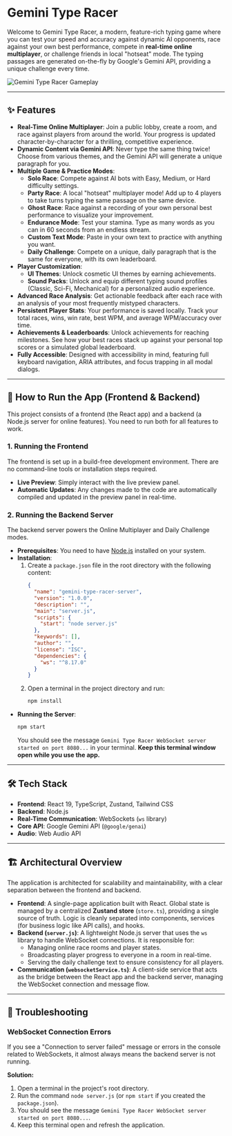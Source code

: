 
# Gemini Type Racer

Welcome to Gemini Type Racer, a modern, feature-rich typing game where you can test your speed and accuracy against dynamic AI opponents, race against your own best performance, compete in **real-time online multiplayer**, or challenge friends in local "hotseat" mode. The typing passages are generated on-the-fly by Google's Gemini API, providing a unique challenge every time.

![Gemini Type Racer Gameplay](https://storage.googleapis.com/aistudio-hosting/generative-ai-studio/assets/gemini-type-racer-screenshot.png)

---

## ✨ Features

- **Real-Time Online Multiplayer**: Join a public lobby, create a room, and race against players from around the world. Your progress is updated character-by-character for a thrilling, competitive experience.
- **Dynamic Content via Gemini API**: Never type the same thing twice! Choose from various themes, and the Gemini API will generate a unique paragraph for you.
- **Multiple Game & Practice Modes**:
    - **Solo Race**: Compete against AI bots with Easy, Medium, or Hard difficulty settings.
    - **Party Race**: A local "hotseat" multiplayer mode! Add up to 4 players to take turns typing the same passage on the same device.
    - **Ghost Race**: Race against a recording of your own personal best performance to visualize your improvement.
    - **Endurance Mode**: Test your stamina. Type as many words as you can in 60 seconds from an endless stream.
    - **Custom Text Mode**: Paste in your own text to practice with anything you want.
    - **Daily Challenge**: Compete on a unique, daily paragraph that is the same for everyone, with its own leaderboard.
- **Player Customization**:
    - **UI Themes**: Unlock cosmetic UI themes by earning achievements.
    - **Sound Packs**: Unlock and equip different typing sound profiles (Classic, Sci-Fi, Mechanical) for a personalized audio experience.
- **Advanced Race Analysis**: Get actionable feedback after each race with an analysis of your most frequently mistyped characters.
- **Persistent Player Stats**: Your performance is saved locally. Track your total races, wins, win rate, best WPM, and average WPM/accuracy over time.
- **Achievements & Leaderboards**: Unlock achievements for reaching milestones. See how your best races stack up against your personal top scores or a simulated global leaderboard.
- **Fully Accessible**: Designed with accessibility in mind, featuring full keyboard navigation, ARIA attributes, and focus trapping in all modal dialogs.

---

## 🚀 How to Run the App (Frontend & Backend)

This project consists of a frontend (the React app) and a backend (a Node.js server for online features). You need to run both for all features to work.

### 1. Running the Frontend

The frontend is set up in a build-free development environment. There are no command-line tools or installation steps required.

-   **Live Preview**: Simply interact with the live preview panel.
-   **Automatic Updates**: Any changes made to the code are automatically compiled and updated in the preview panel in real-time.

### 2. Running the Backend Server

The backend server powers the Online Multiplayer and Daily Challenge modes.

-   **Prerequisites**: You need to have [Node.js](https://nodejs.org/) installed on your system.
-   **Installation**:
    1.  Create a `package.json` file in the root directory with the following content:
        ```json
        {
          "name": "gemini-type-racer-server",
          "version": "1.0.0",
          "description": "",
          "main": "server.js",
          "scripts": {
            "start": "node server.js"
          },
          "keywords": [],
          "author": "",
          "license": "ISC",
          "dependencies": {
            "ws": "^8.17.0"
          }
        }
        ```
    2.  Open a terminal in the project directory and run:
        ```bash
        npm install
        ```
-   **Running the Server**:
    ```bash
    npm start
    ```
    You should see the message `Gemini Type Racer WebSocket server started on port 8080...` in your terminal. **Keep this terminal window open while you use the app.**

---

## 🛠️ Tech Stack

-   **Frontend**: React 19, TypeScript, Zustand, Tailwind CSS
-   **Backend**: Node.js
-   **Real-Time Communication**: WebSockets (`ws` library)
-   **Core API**: Google Gemini API (`@google/genai`)
-   **Audio**: Web Audio API

---

## 🏗️ Architectural Overview

The application is architected for scalability and maintainability, with a clear separation between the frontend and backend.

-   **Frontend**: A single-page application built with React. Global state is managed by a centralized **Zustand store** (`store.ts`), providing a single source of truth. Logic is cleanly separated into components, services (for business logic like API calls), and hooks.
-   **Backend (`server.js`)**: A lightweight Node.js server that uses the `ws` library to handle WebSocket connections. It is responsible for:
    -   Managing online race rooms and player states.
    -   Broadcasting player progress to everyone in a room in real-time.
    -   Serving the daily challenge text to ensure consistency for all players.
-   **Communication (`websocketService.ts`)**: A client-side service that acts as the bridge between the React app and the backend server, managing the WebSocket connection and message flow.

---

## 🐛 Troubleshooting

### WebSocket Connection Errors

If you see a "Connection to server failed" message or errors in the console related to WebSockets, it almost always means the backend server is not running.

**Solution:**
1.  Open a terminal in the project's root directory.
2.  Run the command `node server.js` (or `npm start` if you created the `package.json`).
3.  You should see the message `Gemini Type Racer WebSocket server started on port 8080...`.
4.  Keep this terminal open and refresh the application.
